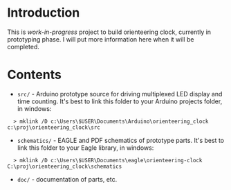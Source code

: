 # Introduction
This is *work-in-progress* project to build orienteering clock, currently in prototyping phase. I will put more information here when it will be completed.

# Contents
 * `src/` - Arduino prototype source for driving multiplexed LED display and time counting. It's best to link this folder to your Arduino projects folder, in windows:
  
  ```
    > mklink /D c:\Users\$USER\Documents\Arduino\orienteering_clock c:\proj\orienteering_clock\src
  ```
 
 * `schematics/` - EAGLE and PDF schematics of prototype parts. It's best to link this folder to your Eagle library, in windows:

  ```
    > mklink /D c:\Users\$USER\Documents\eagle\orienteering-clock C:\proj\orienteering_clock\schematics
  ```

 * `doc/` - documentation of parts, etc.

